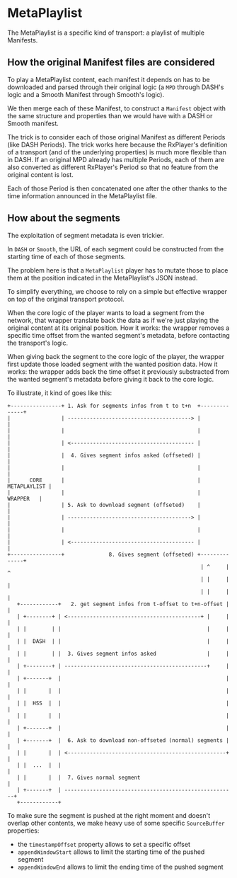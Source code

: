 # MetaPlaylist

The MetaPlaylist is a specific kind of transport: a playlist of multiple Manifests.

## How the original Manifest files are considered

To play a MetaPlaylist content, each manifest it depends on has to be downloaded and
parsed through their original logic (a `MPD` through DASH's logic and a Smooth Manifest
through Smooth's logic).

We then merge each of these Manifest, to construct a `Manifest` object with the same
structure and properties than we would have with a DASH or Smooth manifest.

The trick is to consider each of those original Manifest as different Periods (like DASH
Periods). The trick works here because the RxPlayer's definition of a transport (and of
the underlying properties) is much more flexible than in DASH. If an original MPD already
has multiple Periods, each of them are also converted as different RxPlayer's Period so
that no feature from the original content is lost.

Each of those Period is then concatenated one after the other thanks to the time
information announced in the MetaPlaylist file.

## How about the segments

The exploitation of segment metadata is even trickier.

In `DASH` or `Smooth`, the URL of each segment could be constructed from the starting time
of each of those segments.

The problem here is that a `MetaPlaylist` player has to mutate those to place them at the
position indicated in the MetaPlaylist's JSON instead.

To simplify everything, we choose to rely on a simple but effective wrapper on top of the
original transport protocol.

When the core logic of the player wants to load a segment from the network, that wrapper
translate back the data as if we're just playing the original content at its original
position. How it works: the wrapper removes a specific time offset from the wanted
segment's metadata, before contacting the transport's logic.

When giving back the segment to the core logic of the player, the wrapper first update
those loaded segment with the wanted position data. How it works: the wrapper adds back
the time offset it previously substracted from the wanted segment's metadata before giving
it back to the core logic.

To illustrate, it kind of goes like this:

```
+----------------+ 1. Ask for segments infos from t to t+n  +--------------+
|                | ---------------------------------------> |              |
|                |                                          |              |
|                | <--------------------------------------- |              |
|                |  4. Gives segment infos asked (offseted) |              |
|                |                                          |              |
|      CORE      |                                          | METAPLAYLIST |
|                |                                          |    WRAPPER   |
|                | 5. Ask to download segment (offseted)    |              |
|                | ---------------------------------------> |              |
|                |                                          |              |
|                | <--------------------------------------- |              |
+----------------+              8. Gives segment (offseted) +--------------+
                                                             | ^     |  ^
                                                             | |     |  |
                                                             | |     |  |
   +------------+   2. get segment infos from t-offset to t+n-offset |  |
   | +--------+ | <------------------------------------------+ |     |  |
   | |        | |                                              |     |  |
   | |  DASH  | |                                              |     |  |
   | |        | |  3. Gives segment infos asked                |     |  |
   | +--------+ | ---------------------------------------------+     |  |
   | +-------+  |                                                    |  |
   | |       |  |                                                    |  |
   | |  HSS  |  |                                                    |  |
   | |       |  |                                                    |  |
   | +-------+  |                                                    |  |
   | +-------+  |  6. Ask to download non-offseted (normal) segments |  |
   | |       |  | <--------------------------------------------------+  |
   | |  ...  |  |                                                       |
   | |       |  |  7. Gives normal segment                              |
   | +-------+  | ------------------------------------------------------+
   +------------+
```

To make sure the segment is pushed at the right moment and doesn't overlap other contents,
we make heavy use of some specific `SourceBuffer` properties:

- the `timestampOffset` property allows to set a specific offset
- `appendWindowStart` allows to limit the starting time of the pushed segment
- `appendWindowEnd` allows to limit the ending time of the pushed segment
